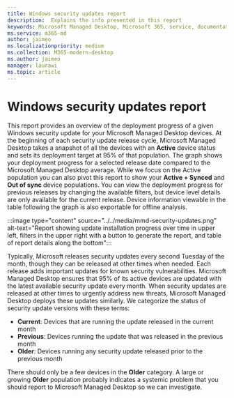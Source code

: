 ```yaml
---
title: Windows security updates report
description:  Explains the info presented in this report
keywords: Microsoft Managed Desktop, Microsoft 365, service, documentation
ms.service: m365-md
author: jaimeo
ms.localizationpriority: medium
ms.collection: M365-modern-desktop
ms.author: jaimeo
manager: laurawi
ms.topic: article
---
```


# Windows security updates report

This report provides an overview of the deployment progress of a given Windows security update for your Microsoft Managed Desktop devices. At the beginning of each security update release cycle, Microsoft Managed Desktop takes a snapshot of all the devices with an **Active** device status and sets its deployment target at 95% of that population. The graph shows your deployment progress for a selected release date compared to the Microsoft Managed Desktop average. While we focus on the Active population you can also pivot this report to show your **Active + Synced** and **Out of sync** device populations. You can view the deployment progress for previous releases by changing the available filters, but device level details are only available for the current release. Device information viewable in the table following the graph is also exportable for offline analysis.

:::image type="content" source="../../media/mmd-security-updates.png" alt-text="Report showing update installation progress over time in upper left, filters in the upper right with a button to generate the report, and table of report details along the bottom":::

Typically, Microsoft releases security updates every second Tuesday of the month, though they can be released at other times when needed. Each release adds important updates for known security vulnerabilities. Microsoft Managed Desktop ensures that 95% of its active devices are updated with the latest available security update every month. When security updates are released at other times to urgently address new threats, Microsoft Managed Desktop deploys these updates similarly. We categorize the status of security update versions with these terms: 

- **Current**: Devices that are running the update released in the current month 
- **Previous**: Devices running the update that was released in the previous month 
- **Older**: Devices running any security update released prior to the previous month 

There should only be a few devices in the **Older** category. A large or growing **Older** population probably indicates a systemic problem that you should report to Microsoft Managed Desktop so we can investigate. 